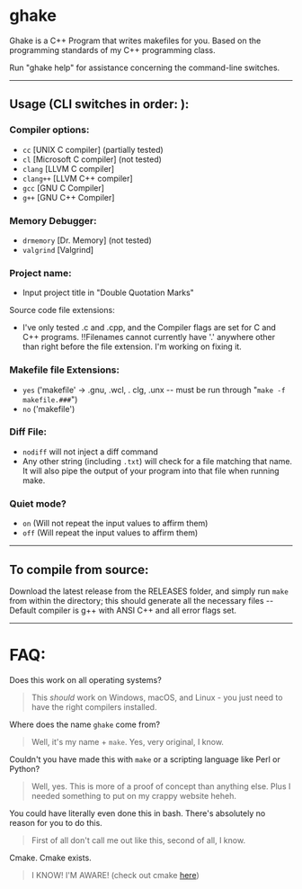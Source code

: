 # ghake
Ghake is a C++ Program that writes makefiles for you. Based on the programming standards of my C++ programming class.

Run "ghake help" for assistance concerning the command-line switches.

---

## Usage (CLI switches in order: ): 
### Compiler options:
- `cc`      [UNIX C compiler] (partially tested)
- `cl`      [Microsoft C compiler] (not tested)
- `clang`   [LLVM C compiler]
- `clang++` [LLVM C++ compiler]
- `gcc`     [GNU C Compiler]
- `g++`     [GNU C++ Compiler]

### Memory Debugger: 
- `drmemory` [Dr. Memory] (not tested)
- `valgrind` [Valgrind]

### Project name:
- Input project title in "Double Quotation Marks"

Source code file extensions:
- I've only tested .c and .cpp, and the Compiler flags are set for C and C++ programs. !!Filenames cannot currently have '.' anywhere other than right before the file extension. I'm working on fixing it.

### Makefile file Extensions:
- `yes` ('makefile' -> .gnu, .wcl, . clg, .unx  -- must be run through "`make -f makefile.###`")
- `no`  ('makefile')

### Diff File:
- `nodiff` will not inject a diff command
- Any other string (including `.txt`) will check for a file matching that name. It will also pipe the output of your program into that file when running make.

### Quiet mode?
- `on`  (Will not repeat the input values to affirm them)
- `off` (Will repeat the input values to affirm them)

---

## To compile from source: 
Download the latest release from the RELEASES folder, and simply run `make` from within the directory; this should generate all the necessary files -- Default compiler is g++ with ANSI C++ and all error flags set.

---

# FAQ:

Does this work on all operating systems?
> This *should* work on Windows, macOS, and Linux - you just need to have the right compilers installed.

Where does the name `ghake` come from? 
> Well, it's my name + `make`. Yes, very original, I know.

Couldn't you have made this with `make` or a scripting language like Perl or Python?
> Well, yes. This is more of a proof of concept than anything else. Plus I needed something to put on my crappy website heheh.

You could have literally even done this in bash. There's absolutely no reason for you to do this.
> First of all don't call me out like this, second of all, I know.

Cmake. Cmake exists.
> I KNOW! I'M AWARE! (check out cmake [here])

[here]: https://cmake.org/
